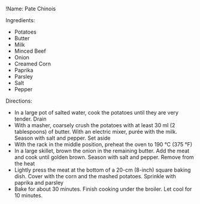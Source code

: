 !Name: Pate Chinois

Ingredients:
- Potatoes
- Butter
- Milk
- Minced Beef
- Onion
- Creamed Corn
- Paprika
- Parsley
- Salt
- Pepper

Directions:
- In a large pot of salted water, cook the potatoes until they are very tender. Drain
- With a masher, coarsely crush the potatoes with at least 30 ml (2 tablespoons) of butter. With an electric mixer, purée with the milk. Season with salt and pepper. Set aside
- With the rack in the middle position, preheat the oven to 190 °C (375 °F)
- In a large skillet, brown the onion in the remaining butter. Add the meat and cook until golden brown. Season with salt and pepper. Remove from the heat
- Lightly press the meat at the bottom of a 20-cm (8-inch) square baking dish. Cover with the corn and the mashed potatoes. Sprinkle with paprika and parsley
- Bake for about 30 minutes. Finish cooking under the broiler. Let cool for 10 minutes.
